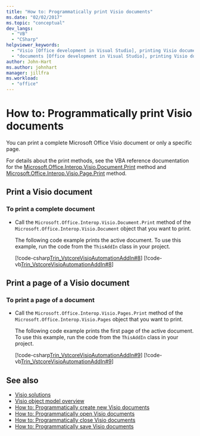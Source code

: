 ```yaml
---
title: "How to: Programmatically print Visio documents"
ms.date: "02/02/2017"
ms.topic: "conceptual"
dev_langs:
  - "VB"
  - "CSharp"
helpviewer_keywords:
  - "Visio [Office development in Visual Studio], printing Visio documents"
  - "documents [Office development in Visual Studio], printing Visio documents"
author: John-Hart
ms.author: johnhart
manager: jillfra
ms.workload:
  - "office"
---
```

# How to: Programmatically print Visio documents
  You can print a complete Microsoft Office Visio document or only a specific page.

 For details about the print methods, see the VBA reference documentation for the [Microsoft.Office.Interop.Visio.Document.Print](/office/vba/api/Visio.Document.Print) method and [Microsoft.Office.Interop.Visio.Page.Print](/office/vba/api/Visio.Page.Print) method.

## Print a Visio document

### To print a complete document

- Call the `Microsoft.Office.Interop.Visio.Document.Print` method of the `Microsoft.Office.Interop.Visio.Document` object that you want to print.

     The following code example prints the active document. To use this example, run the code from the `ThisAddIn` class in your project.

     [!code-csharp[Trin_VstcoreVisioAutomationAddIn#8](../vsto/codesnippet/CSharp/trin_vstcorevisioautomationaddin/ThisAddIn.cs#8)]
     [!code-vb[Trin_VstcoreVisioAutomationAddIn#8](../vsto/codesnippet/VisualBasic/trin_vstcorevisioautomationaddin/ThisAddIn.vb#8)]

## Print a page of a Visio document

### To print a page of a document

- Call the `Microsoft.Office.Interop.Visio.Pages.Print` method of the `Microsoft.Office.Interop.Visio.Pages` object that you want to print.

     The following code example prints the first page of the active document. To use this example, run the code from the `ThisAddIn` class in your project.

     [!code-csharp[Trin_VstcoreVisioAutomationAddIn#9](../vsto/codesnippet/CSharp/trin_vstcorevisioautomationaddin/ThisAddIn.cs#9)]
     [!code-vb[Trin_VstcoreVisioAutomationAddIn#9](../vsto/codesnippet/VisualBasic/trin_vstcorevisioautomationaddin/ThisAddIn.vb#9)]

## See also
- [Visio solutions](../vsto/visio-solutions.md)
- [Visio object model overview](../vsto/visio-object-model-overview.md)
- [How to: Programmatically create new Visio documents](../vsto/how-to-programmatically-create-new-visio-documents.md)
- [How to: Programmatically open Visio documents](../vsto/how-to-programmatically-open-visio-documents.md)
- [How to: Programmatically close Visio documents](../vsto/how-to-programmatically-close-visio-documents.md)
- [How to: Programmatically save Visio documents](../vsto/how-to-programmatically-save-visio-documents.md)
